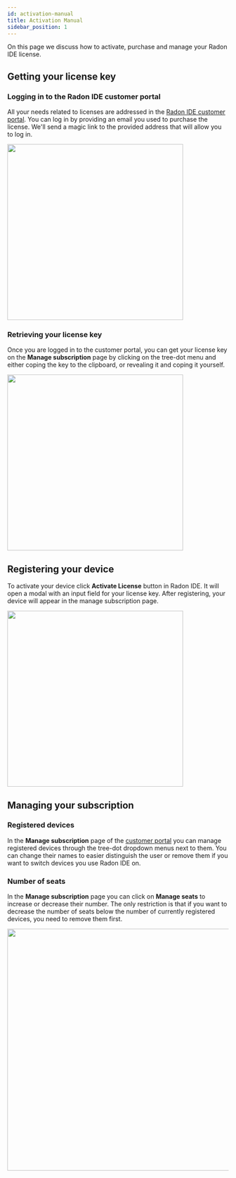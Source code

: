 ```yaml
---
id: activation-manual
title: Activation Manual
sidebar_position: 1
---
```


On this page we discuss how to activate, purchase and manage your Radon IDE license. 

## Getting your license key

### Logging in to the Radon IDE customer portal

All your needs related to licenses are addressed in the [Radon IDE customer portal](https://portal.ide.swmansion.com/). You can log in by providing an email
you used to purchase the license. We'll send a magic link to the provided address that will allow you to log in.

<img width="400" src="/img/docs/customer_portal_login_page.png" className="shadow-image"/>

### Retrieving your license key 

Once you are logged in to the customer portal, you can get your license key on the **Manage subscription** page by clicking on the tree-dot menu and either coping the key to the clipboard, 
or revealing it and coping it yourself. 

<img width="400" src="/img/docs/customer_portal_retrieve_license.png" className="shadow-image"/>

## Registering your device

To activate your device click **Activate License** button in Radon IDE. It will open a modal with an input field for your license key. After registering, your device will appear in the manage subscription page.

<img width="400" src="/img/docs/ide_activate_license.png" className="shadow-image"/>

## Managing your subscription

### Registered devices

 In the **Manage subscription** page of the [customer portal](https://portal.ide.swmansion.com/) you can manage registered devices through the tree-dot dropdown menus next to them. You can change their names to easier distinguish the user or remove them if you want to switch devices you use Radon IDE on.

### Number of seats

In the **Manage subscription** page you can click on **Manage seats** to increase or decrease their number. The only restriction is that if you want to decrease the number of seats below the number of currently registered devices, you need to remove them first.

<img width="550" src="/img/docs/customer_portal_manage_subscription.png" className="shadow-image"/>
